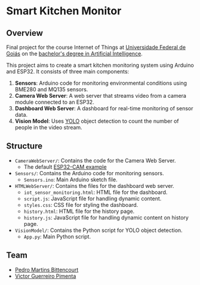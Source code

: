 # Smart Kitchen Monitor

## Overview
Final project for the course Internet of Things at [Universidade Federal de Goiás](https://ufg.br/) on the [bachelor's degree in Artificial Intelligence](https://inteligenciaartificial.inf.ufg.br/).

This project aims to create a smart kitchen monitoring system using Arduino and ESP32. It consists of three main components:
1. **Sensors**: Arduino code for monitoring environmental conditions using BME280 and MQ135 sensors.
2. **Camera Web Server**: A web server that streams video from a camera module connected to an ESP32.
3. **Dashboard Web Server**: A dashboard for real-time monitoring of sensor data.
4. **Vision Model**: Uses [YOLO](https://towardsdatascience.com/yolo-you-only-look-once-real-time-object-detection-explained-492dc9230006) object detection to count the number of people in the video stream.

## Structure
- `CameraWebServer/`: Contains the code for the Camera Web Server.
  - The default [ESP32-CAM example](https://github.com/espressif/arduino-esp32/tree/master/libraries/ESP32/examples/Camera/CameraWebServer)
- `Sensors/`: Contains the Arduino code for monitoring sensors.
  - `Sensors.ino`: Main Arduino sketch file.
- `HTMLWebServer/`: Contains the files for the dashboard web server.
  - `iot_sensor_monitoring.html`: HTML file for the dashboard.
  - `script.js`: JavaScript file for handling dynamic content.
  - `styles.css`: CSS file for styling the dashboard.
  - `history.html`: HTML file for the history page.
  - `history.js`: JavaScript file for handling dynamic content on history page.
- `VisionModel/`: Contains the Python script for YOLO object detection.
  - `App.py`: Main Python script.

## Team
- [Pedro Martins Bittencourt](https://github.com/opedromartins)
- [Victor Guerreiro Pimenta](https://github.com/gueleilo)